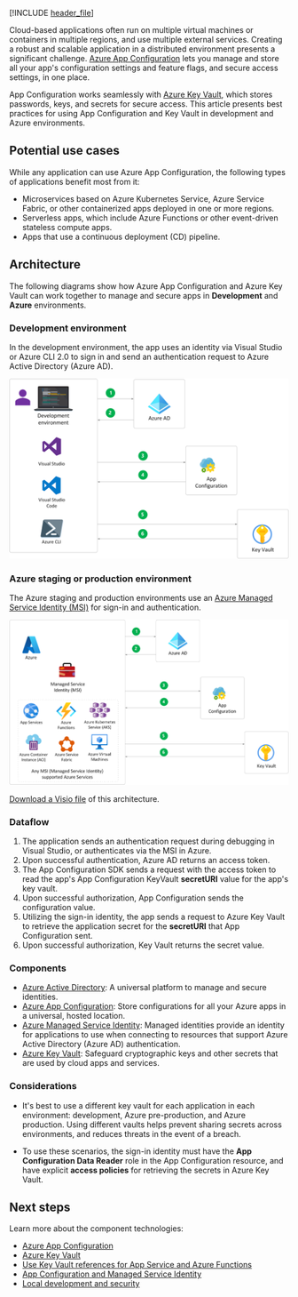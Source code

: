 [!INCLUDE [header_file](../../../includes/sol-idea-header.md)]

Cloud-based applications often run on multiple virtual machines or containers in multiple regions, and use multiple external services. Creating a robust and scalable application in a distributed environment presents a significant challenge. [Azure App Configuration](/azure/azure-app-configuration/overview) lets you manage and store all your app's configuration settings and feature flags, and secure access settings, in one place.

App Configuration works seamlessly with [Azure Key Vault](https://azure.microsoft.com/services/key-vault), which stores passwords, keys, and secrets for secure access. This article presents best practices for using App Configuration and Key Vault in development and Azure environments.

## Potential use cases

While any application can use Azure App Configuration, the following types of applications benefit most from it:

* Microservices based on Azure Kubernetes Service, Azure Service Fabric, or other containerized apps deployed in one or more regions.
* Serverless apps, which include Azure Functions or other event-driven stateless compute apps.
* Apps that use a continuous deployment (CD) pipeline.

## Architecture

The following diagrams show how Azure App Configuration and Azure Key Vault can work together to manage and secure apps in **Development** and **Azure** environments.

### Development environment

In the development environment, the app uses an identity via Visual Studio or Azure CLI 2.0 to sign in and send an authentication request to Azure Active Directory (Azure AD).

![Development environment](../media/appconfig-development.png)

### Azure staging or production environment

The Azure staging and production environments use an [Azure Managed Service Identity (MSI)](/azure/active-directory/managed-identities-azure-resources/overview) for sign-in and authentication.

![Azure environment](../media/appconfig-azure.png)

[Download a Visio file](https://arch-center.azureedge.net/AppConfig_Development.vsdx) of this architecture.

### Dataflow

1. The application sends an authentication request during debugging in Visual Studio, or authenticates via the MSI in Azure.
1. Upon successful authentication, Azure AD returns an access token.
1. The App Configuration SDK sends a request with the access token to read the app's App Configuration KeyVault **secretURI** value for the app's key vault.
1. Upon successful authorization, App Configuration sends the configuration value.
1. Utilizing the sign-in identity, the app sends a request to Azure Key Vault to retrieve the application secret for the **secretURI** that App Configuration sent.
1. Upon successful authorization, Key Vault returns the secret value.

### Components

* [Azure Active Directory](https://azure.microsoft.com/services/active-directory): A universal platform to manage and secure identities.
* [Azure App Configuration](https://azure.microsoft.com/services/app-configuration): Store configurations for all your Azure apps in a universal, hosted location.
* [Azure Managed Service Identity](/azure/active-directory/managed-identities-azure-resources): Managed identities provide an identity for applications to use when connecting to resources that support Azure Active Directory (Azure AD) authentication.
* [Azure Key Vault](https://azure.microsoft.com/services/key-vault): Safeguard cryptographic keys and other secrets that are used by cloud apps and services.

### Considerations

* It's best to use a different key vault for each application in each environment: development, Azure pre-production, and Azure production. Using different vaults helps prevent sharing secrets across environments, and reduces threats in the event of a breach.

* To use these scenarios, the sign-in identity must have the **App Configuration Data Reader** role in the App Configuration resource, and have explicit **access policies** for retrieving the secrets in Azure Key Vault.

## Next steps

Learn more about the component technologies:

* [Azure App Configuration](/azure/azure-app-configuration)
* [Azure Key Vault](/azure/key-vault/general/basic-concepts)
* [Use Key Vault references for App Service and Azure Functions](/azure/app-service/app-service-key-vault-references)
* [App Configuration and Managed Service Identity](/azure/azure-app-configuration/howto-integrate-azure-managed-service-identity?tabs=core2x)
* [Local development and security](/aspnet/core/security/app-secrets?tabs=windows&view=aspnetcore-3.1)
